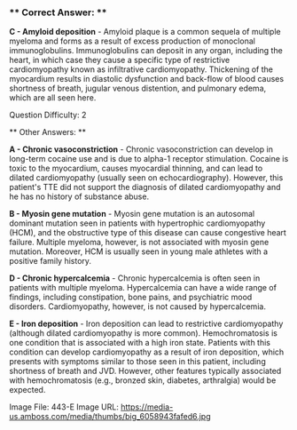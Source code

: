 ### ** Correct Answer: **

**C - Amyloid deposition** - Amyloid plaque is a common sequela of multiple myeloma and forms as a result of excess production of monoclonal immunoglobulins. Immunoglobulins can deposit in any organ, including the heart, in which case they cause a specific type of restrictive cardiomyopathy known as infiltrative cardiomyopathy. Thickening of the myocardium results in diastolic dysfunction and back-flow of blood causes shortness of breath, jugular venous distention, and pulmonary edema, which are all seen here.

Question Difficulty: 2

** Other Answers: **

**A - Chronic vasoconstriction** - Chronic vasoconstriction can develop in long-term cocaine use and is due to alpha-1 receptor stimulation. Cocaine is toxic to the myocardium, causes myocardial thinning, and can lead to dilated cardiomyopathy (usually seen on echocardiography). However, this patient's TTE did not support the diagnosis of dilated cardiomyopathy and he has no history of substance abuse.

**B - Myosin gene mutation** - Myosin gene mutation is an autosomal dominant mutation seen in patients with hypertrophic cardiomyopathy (HCM), and the obstructive type of this disease can cause congestive heart failure. Multiple myeloma, however, is not associated with myosin gene mutation. Moreover, HCM is usually seen in young male athletes with a positive family history.

**D - Chronic hypercalcemia** - Chronic hypercalcemia is often seen in patients with multiple myeloma. Hypercalcemia can have a wide range of findings, including constipation, bone pains, and psychiatric mood disorders. Cardiomyopathy, however, is not caused by hypercalcemia.

**E - Iron deposition** - Iron deposition can lead to restrictive cardiomyopathy (although dilated cardiomyopathy is more common). Hemochromatosis is one condition that is associated with a high iron state. Patients with this condition can develop cardiomyopathy as a result of iron deposition, which presents with symptoms similar to those seen in this patient, including shortness of breath and JVD. However, other features typically associated with hemochromatosis (e.g., bronzed skin, diabetes, arthralgia) would be expected.

Image File: 443-E
Image URL: https://media-us.amboss.com/media/thumbs/big_6058943fafed6.jpg

